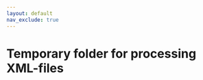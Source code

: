```yaml
---
layout: default
nav_exclude: true
---
```


Temporary folder for processing XML-files
=========================================
